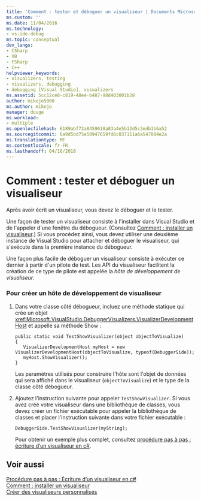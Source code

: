 ```yaml
---
title: 'Comment : tester et déboguer un visualiseur | Documents Microsoft'
ms.custom: ''
ms.date: 11/04/2016
ms.technology:
- vs-ide-debug
ms.topic: conceptual
dev_langs:
- CSharp
- VB
- FSharp
- C++
helpviewer_keywords:
- visualizers, testing
- visualizers, debugging
- debugging [Visual Studio], visualizers
ms.assetid: 5cc12ce8-c819-48e4-b487-98d403001b28
author: mikejo5000
ms.author: mikejo
manager: douge
ms.workload:
- multiple
ms.openlocfilehash: 6189abf72a8459618a83a4e5b12d5c3edb1b6a52
ms.sourcegitcommit: 6a9d5bd75e50947659fd6c837111a6a547884e2a
ms.translationtype: MT
ms.contentlocale: fr-FR
ms.lasthandoff: 04/16/2018
---
```

# <a name="how-to-test-and-debug-a-visualizer"></a>Comment : tester et déboguer un visualiseur
Après avoir écrit un visualiseur, vous devez le déboguer et le tester.  
  
 Une façon de tester un visualiseur consiste à l'installer dans Visual Studio et de l'appeler d'une fenêtre du débogueur. (Consultez [Comment : installer un visualiseur](../debugger/how-to-install-a-visualizer.md).) Si vous procédez ainsi, vous devez utiliser une deuxième instance de Visual Studio pour attacher et déboguer le visualiseur, qui s'exécute dans la première instance du débogueur.  
  
 Une façon plus facile de déboguer un visualiseur consiste à exécuter ce dernier à partir d'un pilote de test. Les API du visualiseur facilitent la création de ce type de pilote est appelée la *hôte de développement de visualiseur*.  
  
### <a name="to-create-a-visualizer-development-host"></a>Pour créer un hôte de développement de visualiseur  
  
1.  Dans votre classe côté débogueur, incluez une méthode statique qui crée un objet <xref:Microsoft.VisualStudio.DebuggerVisualizers.VisualizerDevelopmentHost> et appelle sa méthode Show :  
  
    ```  
    public static void TestShowVisualizer(object objectToVisualize)  
    {  
       VisualizerDevelopmentHost myHost = new VisualizerDevelopmentHost(objectToVisualize, typeof(DebuggerSide));  
       myHost.ShowVisualizer();  
    }  
    ```  
  
     Les paramètres utilisés pour construire l'hôte sont l'objet de données qui sera affiché dans le visualiseur (`objectToVisualize`) et le type de la classe côté débogueur.  
  
2.  Ajoutez l'instruction suivante pour appeler `TestShowVisualizer`. Si vous avez créé votre visualiseur dans une bibliothèque de classes, vous devez créer un fichier exécutable pour appeler la bibliothèque de classes et placer l'instruction suivante dans votre fichier exécutable :  
  
    ```  
    DebuggerSide.TestShowVisualizer(myString);  
    ```  
  
     Pour obtenir un exemple plus complet, consultez [procédure pas à pas : écriture d’un visualiseur en c#](../debugger/walkthrough-writing-a-visualizer-in-csharp.md).  
  
## <a name="see-also"></a>Voir aussi  
 [Procédure pas à pas : Écriture d’un visualiseur en c#](../debugger/walkthrough-writing-a-visualizer-in-csharp.md)   
 [Comment : installer un visualiseur](../debugger/how-to-install-a-visualizer.md)   
 [Créer des visualiseurs personnalisés](../debugger/create-custom-visualizers-of-data.md)